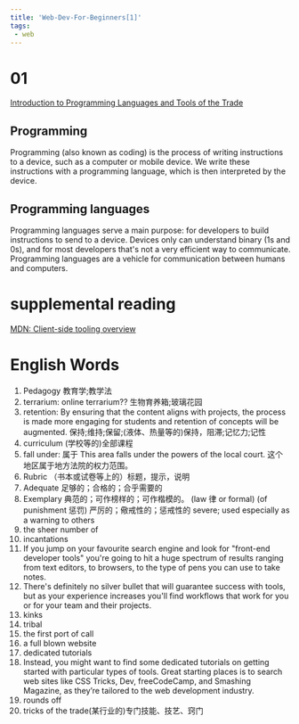 ```yaml
---
title: 'Web-Dev-For-Beginners[1]'
tags:
 - web
---
```


# 01

[Introduction to Programming Languages and Tools of the Trade](https://github.com/microsoft/Web-Dev-For-Beginners/blob/main/1-getting-started-lessons/1-intro-to-programming-languages/README.md)

## Programming
Programming (also known as coding) is the process of writing instructions to a device, such as a computer or mobile device. We write these instructions with a programming language, which is then interpreted by the device. 

## Programming languages
Programming languages serve a main purpose: for developers to build instructions to send to a device. Devices only can understand binary (1s and 0s), and for most developers that's not a very efficient way to communicate. Programming languages are a vehicle for communication between humans and computers.

# supplemental reading

[MDN: Client-side tooling overview](https://developer.mozilla.org/en-US/docs/Learn/Tools_and_testing/Understanding_client-side_tools/Overview)

# English Words
1. Pedagogy
教育学;教学法
1. terrarium: online terrarium??
生物育养箱;玻璃花园
1. retention: By ensuring that the content aligns with projects, the process is made more engaging for students and retention of concepts will be augmented. 
保持;维持;保留;(液体、热量等的)保持，阻滞;记忆力;记性
1. curriculum
(学校等的)全部课程
1. fall under: 属于
This area falls under the powers of the local court. 
这个地区属于地方法院的权力范围。
1. Rubric
（书本或试卷等上的）标题，提示，说明
1. Adequate
足够的；合格的；合乎需要的
1. Exemplary
典范的；可作榜样的；可作楷模的。 (law 律 or formal) (of punishment 惩罚) 严厉的；儆戒性的；惩戒性的
severe; used especially as a warning to others
1. the sheer number of
1. incantations
1.  If you jump on your favourite search engine and look for "front-end developer tools" you're going to hit a huge spectrum of results ranging from text editors, to browsers, to the type of pens you can use to take notes.
1. There's definitely no silver bullet that will guarantee success with tools, but as your experience increases you'll find workflows that work for you or for your team and their projects. 
1. kinks
1. tribal
1. the first port of call
1. a full blown website 
1. dedicated tutorials 
1. Instead, you might want to find some dedicated tutorials on getting started with particular types of tools. Great starting places is to search web sites like CSS Tricks, Dev, freeCodeCamp, and Smashing Magazine, as they’re tailored to the web development industry.
1. rounds off 
1. tricks of the trade(某行业的)专门技能、技艺、窍门